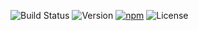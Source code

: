 ![Build Status](https://img.shields.io/github/workflow/status/jrauschenbusch/turf-voronoi-delaunay/Node.js%20CI/main?style=for-the-badge)
![Version](https://img.shields.io/github/package-json/v/jrauschenbusch/turf-voronoi-delaunay?style=for-the-badge)
[![npm](https://img.shields.io/npm/v/turf-voronoi-delaunay.svg?style=for-the-badge)](https://www.npmjs.com/package/turf-voronoi-delaunay)
![License](https://img.shields.io/github/license/jrauschenbusch/turf-voronoi-delaunay?style=for-the-badge)
